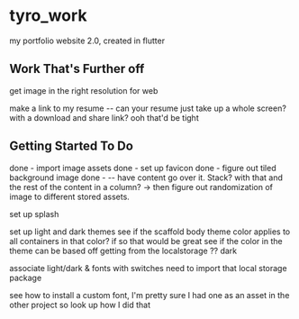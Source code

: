 # tyro_work
my portfolio website 2.0, created in flutter


## Work That's Further off

get image in the right resolution for web

make a link to my resume
-- can your resume just take up a whole screen? with a download and share link? ooh that'd be tight

## Getting Started To Do
done - import image assets
done - set up favicon 
done - figure out tiled background image
done - -- have content go over it. Stack? with that and the rest of the content in a column?
-> then figure out randomization of image to different stored assets.

set up splash

set up light and dark themes
see if the scaffold body theme color applies to all containers in that color? if so that would be great
see if the color in the theme can be based off getting from the localstorage ?? dark

associate light/dark & fonts with switches
need to import that local storage package

see how to install a custom font, I'm pretty sure I had one as an asset in the other project so look up how I did that



